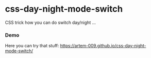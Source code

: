 # css-day-night-mode-switch
CSS trick how you can do switch day/night ...

### Demo
Here you can try that stuff: https://artem-009.github.io/css-day-night-mode-switch/
